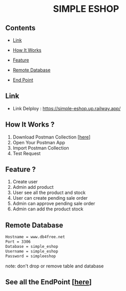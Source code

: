 <h1 align="center">SIMPLE ESHOP</h1>

## Contents

- [Link](#link)

- [How It Works](#how-it-works)

- [Feature](#feature)

- [Remote Database](#remote-database)

- [End Point](#See-all-the-EndPoint)


## Link

- Link Delploy : https://simple-eshop.up.railway.app/


## How It Works ?

1. Download Postman Collection [[here](https://github.com/donny17-bit/simple-eshop/blob/master/simple%20Eshop.postman_collection.json)]
2. Open Your Postman App
3. Import Postman Collection
5. Test Request

## Feature ?

1. Create user
2. Admin add product
3. User see all the product and stock
4. User can create pending sale order
5. Admin can approve pending sale order
6. Admin can add the product stock

## Remote Database

```bash
Hostname = www.db4free.net
Port = 3306
Database = simple_eshop
Username = simple_eshop
Password = simpleeshop
```

note: don't drop or remove table and database

## See all the EndPoint [[here](https://documenter.getpostman.com/view/20144091/2s93RXtBGD)]

